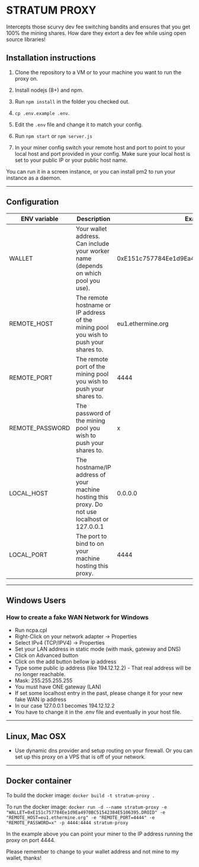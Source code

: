 # STRATUM PROXY

Intercepts those scurvy dev fee switching bandits and ensures that you get 100% the mining shares. How dare they extort a dev fee while using open source libraries!

## Installation instructions

1. Clone the repository to a VM or to your machine you want to run the proxy on.

2. Install nodejs (8+) and npm.

3. Run `npm install` in the folder you checked out.

4. `cp .env.example .env`.

5. Edit the `.env` file and change it to match your config.

6. Run `npm start` or `npm server.js`

7. In your miner config switch your remote host and port to point to your local host and port provided in your config. Make sure your local host is set to your public IP or your public host name.

You can run it in a screen instance, or you can install pm2 to run your instance as a daemon.

---

## Configuration

| ENV variable | Description | Example Value |
|--|--|--|
| WALLET | Your wallet address. Can include your worker name (depends on which pool you use). | 0xE151c757784Ee1d9Ea4970BC51542384E5106395.DROID |
| REMOTE_HOST | The remote hostname or IP address of the mining pool you wish to push your shares to. | eu1.ethermine.org |
| REMOTE_PORT | The remote port of the mining pool you wish to push your shares to. | 4444 |
| REMOTE_PASSWORD | The password of the mining pool you wish to push your shares to. | x |
| LOCAL_HOST | The hostname/IP address of your machine hosting this proxy. Do not use localhost or 127.0.0.1 | 0.0.0.0 |
| LOCAL_PORT | The port to bind to on your machine hosting this proxy. | 4444 |

----

## Windows Users

### How to create a fake WAN Network for Windows

* Run ncpa.cpl
* Right-Click on your network adapter -> Properties
* Select IPv4 (TCP/IPV4) -> Properties
* Set your LAN address in static mode (with mask, gateway and DNS)
* Click on Advanced button
* Click on the add button bellow ip address
* Type some public ip address (like 194.12.12.2) - That real address will be no longer reachable.
* Mask: 255.255.255.255
* You must have ONE gateway (LAN)
* If set some localhost entry in the past, please change it for your new fake WAN ip address
* In our case 127.0.0.1 becomes 194.12.12.2
* You have to change it in the .env file and eventually in your host file.

---

## Linux, Mac OSX

* Use dynamic dns provider and setup routing on your firewall. Or you can set up this proxy on a VPS that is off of your network.

---

## Docker container


To build the docker image: `docker build -t stratum-proxy .`

To run the docker image: `docker run -d --name stratum-proxy -e "WALLET=0xE151c757784Ee1d9Ea4970BC51542384E5106395.DROID" -e "REMOTE_HOST=eu1.ethermine.org" -e "REMOTE_PORT=4444" -e "REMOTE_PASSWORD=x" -p 4444:4444 stratum-proxy`

In the example above you can point your miner to the IP address running the proxy on port 4444.

Please remember to change to your wallet address and not mine to my wallet, thanks!
